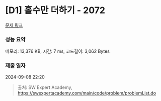 # [D1] 홀수만 더하기 - 2072 

[문제 링크](https://swexpertacademy.com/main/code/problem/problemDetail.do?contestProbId=AV5QSEhaA5sDFAUq) 

### 성능 요약

메모리: 13,376 KB, 시간: 7 ms, 코드길이: 3,062 Bytes

### 제출 일자

2024-09-08 22:20



> 출처: SW Expert Academy, https://swexpertacademy.com/main/code/problem/problemList.do